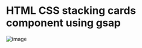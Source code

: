 # HTML CSS stacking cards component using gsap

![image](https://github.com/user-attachments/assets/2362f12f-500d-4832-8276-097f2decdc57)
